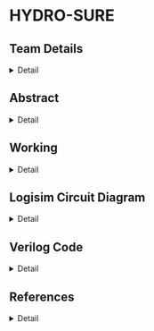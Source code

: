 # HYDRO-SURE

<!-- First Section -->
## Team Details
<details>
  <summary>Detail</summary>

  > Semester: 3rd Sem B. Tech. CSE

  > Section: S2

  > Member-1: Syed Farhan , 221CS254 , syedfarhan.221cs254@nitk.edu.in

  > member-2: Vishruth S Kumar , 221CS262 , vishruthskumar.221cs262@nitk.edu.in

  > Member-3: Yashas , 221CS265 , yashas.221cs265@nitk.edu.in
</details>

<!-- Second Section -->
## Abstract
<details>
  <summary>Detail</summary>
  
  > 
The objective of the project is to develop a moisture sensing and temperature 
sensing cum watering system for irrigation. This system will combine cutting-edge 
hardware and software technologies to enhance the effectiveness of irrigation 
practices. The core objective is to create a system that can accurately measure the 
moisture content in a given soil sample and sense the temperature conditions at a 
given time. We then integrate those values effectively depending on the crop type to 
decide upon the adequate amount of water needed by the crop in the pertaining 
conditions. Conclusively, the circuit is a blend of moisture and temperature 
sensations aided by the type of crop in use to develop an efficient and sustainable 
system to monitor the sufficiency of water. The system will incorporate automated 
irrigation capabilities, ensuring crops receive the right amount of water at the right 
time.

Agriculture forms the cornerstone of the economy, serving as its foundational pillar. 
The project recognizes the global challenges of water scarcity and climate change, 
which underscore the urgency of adopting efficient irrigation techniques. The 
project emphasizes the importance of technology driven solutions in modern 
agriculture to meet the growing global demand for food. The project underscores 
the importance of responsible environmental stewardship. By reducing the
environmental footprint of agriculture, it aligns with global efforts to protect 
ecosystems and biodiversity.

We are designing and implement advanced algorithms to process the sensor data 
efficiently, providing real-time insights into soil moisture levels. Additionally, we are 
developing predictive models to optimize irrigation strategies, ensuring precise 
water delivery for maximum crop yields. Our experience in integrating hardware and 
software solutions will be instrumental in creating a seamless and user-friendly 
interface for farmers. Ultimately, our skills will play a vital role in harnessing the
power of technology to enhance the project's overall effectiveness and impact.



</details>

<!-- Third Section -->
## Working
<details>
  <summary>Detail</summary>

  > https://drive.google.com/file/d/1rYcJ-d5nwh42e9u8xAcuKVaSAy0qt3nu/view?usp=sharing
</details>

<!-- Fourth Section -->
## Logisim Circuit Diagram
<details>
  <summary>Detail</summary>

  > https://github.com/VishruthSKumar/S2_TEAM_20_/blob/07b0044c5a9d5c05510642b7ed797be4a005b0c0/Logisim/LOGISIM.circ
</details>

<!-- Fifth Section -->
## Verilog Code
<details>
  <summary>Detail</summary>

  > Main code : https://github.com/VishruthSKumar/S2_TEAM_20_/blob/df3108d6bb7835548d40711aef36a32e99e59a83/Verilog/S2-T20.v
  > Testbench : https://github.com/VishruthSKumar/S2_TEAM_20_/blob/6970d05a4999e1d13abd378c3d10114265bc41ed/Verilog/S2-T20_tb.v
  
  > Main code
  >-------------------------------------------------------------------------------------------------------------------------
  >module circuit(ms,ts,ct,o1,o2,o3);

   input [3:0]ms;
   input [3:0]ts;
   input [3:0]ct;
   output o1,o2,o3;
   wire [3:0]s1;
   wire c1out;

   adder_four_bit A1(s1,c1out,ts,ct);

   comparator C1(ms,s1,o2,o3,o1);

   endmodule



   module adder_four_bit(output [3:0]sum, output cout , input [3:0]a,input [3:0]b);

   wire c1,c2,c3,c4;

   full_3 ad0( .a(a[0]), .b(b[0]),.cin(1'b0), .s(sum[0]), .cout(c1));
   full_3 ad1( .a(a[1]), .b(b[1]),.cin(c1), .s(sum[1]), .cout(c2));
   full_3 ad2( .a(a[2]), .b(b[2]),.cin(c2), .s(sum[2]), .cout(c3));
   full_3 ad3( .a(a[3]), .b(b[3]),.cin(c3), .s(sum[3]), .cout(c4));
   assign cout= c4;
   endmodule

   module full_3(a,b,cin,s,cout);
   input a,b,cin;
   output s, cout;
   assign s=a^b^cin;
   assign cout = (a&b) | (b&cin) | (cin&a);
   endmodule

   module comparator(A,B,E,G,S);
   input[3:0]A;
   input [3:0]B;
   output E,G,S;
   assign E=!(A[3]^B[3])&!(A[2]^B[2])&!(A[1]^B[1])&!(A[0]^B[0]);
   assign G=(A[3]&(!(B[3])))|(!(A[3]^B[3])&(A[2]&(!(B[2]))))|((!(A[3]^B[3])&!(A[2]^B[2]))&(A[1]&(!(B[1]))))|((!(A[3]^B[3])&!(A[2]^B[2])&! 
            (A[1]^B[1]))&(A[0]&(!(B[0]))));
   assign S=(B[3]&(!(A[3])))|(!(A[3]^B[3])&(B[2]&(!(A[2]))))|((!(A[3]^B[3])&!(A[2]^B[2]))&(B[1]&(!(A[1]))))|((!(A[3]^B[3])&!(A[2]^B[2])&! 
            (A[1]^B[1]))&(B[0]&(!(A[0]))));

   endmodule  

 Testbench : 
 ----------------------------------------------------------------------------------------------------------------------------------------
 module ddsproject_tb;
	wire o1,o2,o3;
	reg [3:0]ms;
    reg [3:0]ts;
    reg [3:0]ct;
	circuit C1(ms,ts,ct,o1,o2,o3); 

    initial 
       begin 
        $dumpfile("ddsproject.vcd");
        $dumpvars(0,ddsproject_tb);
       end
		
	initial begin
    $display("|   Crop    |tp_sensor  | M_sensor  | Outputs|");
    $display("----------------------------------------------");
    $display("|c3|c2|c1|c0|t3|t2|t1|t0|m3|m2|m1|m0|o1|o2|o3|");
    $display("----------------------------------------------");
    
    ct = 4'b0000;
    ts = 4'b0000;
    ms = 4'b0000;
    
    $monitor("|%b|%b|%b|%b|%b|%b|%b|%b|%b|%b|%b|%b|%b|%b|%b|",ct[3],ct[2],ct[1],ct[0],ts[3],ts[2],ts[1],ts[0],ms[3],ms[2],ms[1],ms[0],o1,o2,o3);
    
    repeat(5) begin
        ts = 4'b0000;
        repeat(5) begin
        ms = 4'b0000;
            repeat(15) begin
                #10 ms = ms + 4'b0001;
            end
         #10 ts = ts + 4'b0001;
        end
    #10 ct = ct + 4'b0001;
    end
end

        
	initial #10000 $finish;
endmodule
             
</details>

<!-- Sixth Section -->
## References
<details>
  <summary>Detail</summary>

  > >https://circuitdigest.com/microcontroller-projects/interfacing-soil-moisture-sensor-with-arduino-uno
> https://nevonprojects.com/plant-soil-moisture-ph-sensing-alarm-using-8051/
>https://youtu.be/ZGlm72xhhqU?feature=shared
>https://www.geeksforgeeks.org/soil-moisture-measurement-using-arduino-and-soil-moisture-sensor/
>https://www.sciencebuddies.org/science-fair-projects/project-ideas/Elec_p066/electricityelectronics/build-an-electronic-soil-moisture-sensor-to-conserve-water
</details>
     

  
